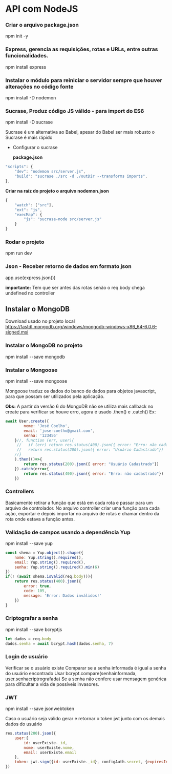 # API com NodeJS
### Criar o arquivo package.json
npm init -y

### Express, gerencia as requisições, rotas e URLs, entre outras funcionalidades.
npm install express

### Instalar o módulo para reiniciar o servidor sempre que houver alterações no código fonte
npm install -D nodemon

### Sucrase, Produz código JS válido - para import do ES6
npm install -D sucrase

Sucrase é um alternativa ao Babel, apesar do Babel ser mais robusto o Sucrase é mais rápido

* Configurar o sucrase

   **package.json**
```javascript
"scripts": {
    "dev": "nodemon src/server.js",
    "build": "sucrase ./src -d ./outDir --transforms imports",
},
```
 
   **Criar na raíz do projeto o arquivo nodemon.json** 
```javascript
{
    "watch": ["src"],
    "ext": "js",
    "execMap": {
        "js": "sucrase-node src/server.js"
    }
}
```

### Rodar o projeto
npm run dev


### Json - Receber retorno de dados em formato json
app.use(express.json())

**importante:** Tem que ser antes das rotas senão o req.body chega undefined no controller





## Instalar o MongoDB

Download usado no projeto local
https://fastdl.mongodb.org/windows/mongodb-windows-x86_64-6.0.6-signed.msi

### Instalar o MongoDB no projeto
npm install --save mongodb

### Instalar o Mongoose
npm install --save mongoose

Mongoose traduz os dados do banco de dados para objetos javascript, para que possam ser utilizados pela aplicação.

**Obs:**
A partir da versão 6 do MongoDB não se utiliza mais callback no create para verificar se houve erro, agora é usado
.then() e .catch()
Ex:
```javascript
await User.create({
        nome: 'José Coelho',
        email: 'jose-coelho@gmail.com',
        senha: '123456'
    }//, function (err, user){
     //   if (err) return res.status(400).json({ error: "Erro: não cadastrado"})
     //   return res.status(200).json({ error: "Usuário Cadastrado"})
    //}
    ).then(()=>{
        return res.status(200).json({ error: "Usuário Cadastrado"})
    }).catch(err=>{
        return res.status(400).json({ error: "Erro: não cadastrado"})
    })
```



### Controllers
Basicamente retirar a função que está em cada rota e passar para um arquivo de controlador.
No arquivo controller criar uma função para cada ação, exportar e depois importar no arquivo
de rotas e chamar dentro da rota onde estava a função antes.





### Validação de campos usando a dependência Yup
npm install --save yup

```javascript
const shema = Yup.object().shape({
    nome: Yup.string().required(),
    email: Yup.string().required(),
    senha: Yup.string().required().min(6)
})
if(! (await shema.isValid(req.body))){
    return res.status(400).json({ 
        error: true,
        code: 105,
        message: 'Error: Dados inválidos!'
    })
}
```        





### Criptografar a senha
npm install --save bcryptjs

```javascript
let dados = req.body
dados.senha = await bcrypt.hash(dados.senha, 7)
```



### Login de usuário
Verificar se o usuário existe
Comparar se a senha informada é igual a senha do usuário encontrado
Usar bcrypt.compare(senhainformada, user.senhacriptrografada)
Se a senha não confere usar mensagem genérica para dificultar a vida de possíveis invasores.



### JWT
npm install --save jsonwebtoken

Caso o usuário seja válido gerar e retornar o token jwt junto com os demais dados do usuário

```javascript
res.status(200).json({
    user:{
        id: userExiste._id,
        nome: userExiste.nome,
        email: userExiste.email
    },
    token: jwt.sign({id: userExiste._id}, configAuth.secret, {expiresIn:configAuth.expiresIn} )
})
```
